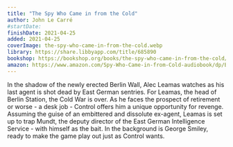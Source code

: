 ```yaml
---
title: "The Spy Who Came in from the Cold"
author: John Le Carré
#startDate:
finishDate: 2021-04-25
added: 2021-04-25
coverImage: the-spy-who-came-in-from-the-cold.webp
library: https://share.libbyapp.com/title/685890
bookshop: https://bookshop.org/books/the-spy-who-came-in-from-the-cold/9780143124757
amazon: https://www.amazon.com/Spy-Who-Came-in-from-Cold-audiobook/dp/B007N6GJ3G/
---
```


In the shadow of the newly erected Berlin Wall, Alec Leamas watches as his last agent is shot dead by East German sentries. For Leamas, the head of Berlin Station, the Cold War is over. As he faces the prospect of retirement or worse - a desk job - Control offers him a unique opportunity for revenge. Assuming the guise of an embittered and dissolute ex-agent, Leamas is set up to trap Mundt, the deputy director of the East German Intelligence Service - with himself as the bait. In the background is George Smiley, ready to make the game play out just as Control wants.  

